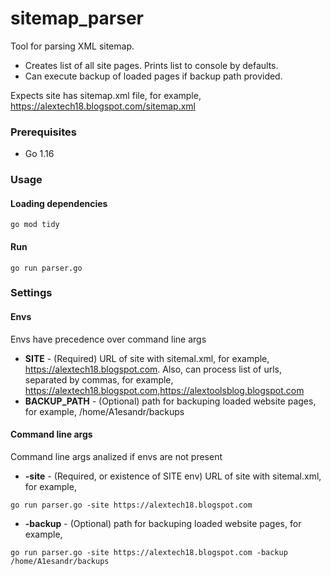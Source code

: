 # sitemap_parser
Tool for parsing XML sitemap.
* Creates list of all site pages. Prints list to console by defaults. 
* Can execute backup of loaded pages if backup path provided.

Expects site has sitemap.xml file, for example, https://alextech18.blogspot.com/sitemap.xml

### Prerequisites
* Go 1.16

### Usage

#### Loading dependencies
```
go mod tidy
```
#### Run
```
go run parser.go
```

### Settings

#### Envs
Envs have precedence over command line args
* **SITE** - (Required) URL of site with sitemal.xml, for example, https://alextech18.blogspot.com. 
  Also, can process list of urls, separated by commas, for example, https://alextech18.blogspot.com,https://alextoolsblog.blogspot.com
* **BACKUP_PATH** - (Optional) path for backuping loaded website pages, for example, /home/A1esandr/backups

#### Command line args
Command line args analized if envs are not present
* **-site** - (Required, or existence of SITE env) URL of site with sitemal.xml, for example, 
```
go run parser.go -site https://alextech18.blogspot.com
```
* **-backup** - (Optional) path for backuping loaded website pages, for example, 
```
go run parser.go -site https://alextech18.blogspot.com -backup /home/A1esandr/backups
```
